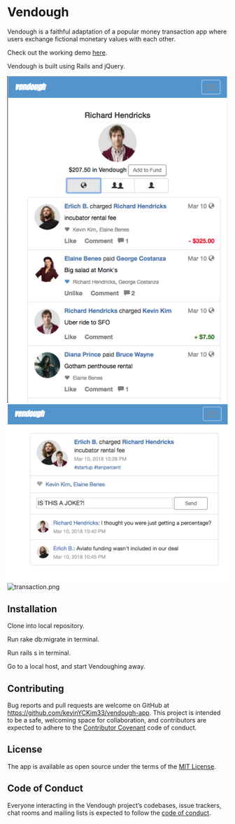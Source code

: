 # Vendough

Vendough is a faithful adaptation of a popular money transaction app where users exchange fictional monetary values with each other.

Check out the working demo [here](https://vendough.herokuapp.com//).

Vendough is built using Rails and jQuery.  

![main-page](screen-caps/main-page.png)
![show-page](screen-caps/show-page.png)
![transaction.png](screen-caps/transaction.png-pag)


## Installation

Clone into local repository.

Run rake db:migrate in terminal.

Run rails s in terminal.

Go to a local host, and start Vendoughing away.

## Contributing

Bug reports and pull requests are welcome on GitHub at https://github.com/kevinYCKim33/vendough-app. This project is intended to be a safe, welcoming space for collaboration, and contributors are expected to adhere to the [Contributor Covenant](http://contributor-covenant.org) code of conduct.

## License

The app is available as open source under the terms of the [MIT License](http://opensource.org/licenses/MIT).

## Code of Conduct

Everyone interacting in the Vendough project’s codebases, issue trackers, chat rooms and mailing lists is expected to follow the [code of conduct](https://github.com/kevinYCKim33/vendough-app/blob/master/CODE_OF_CONDUCT.md).
